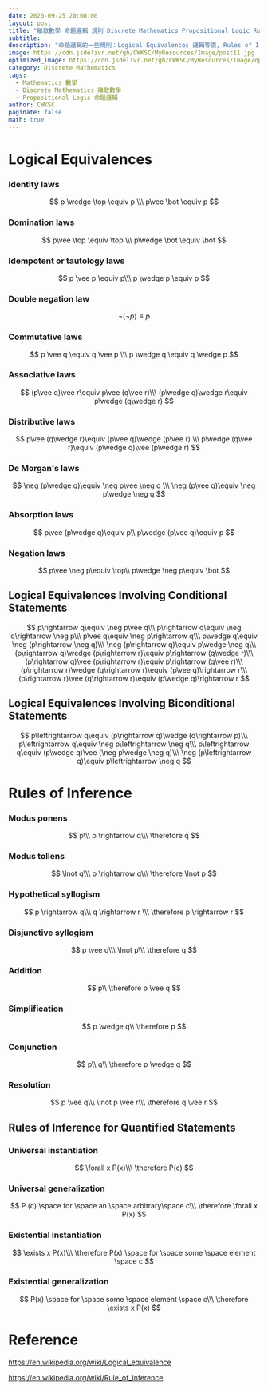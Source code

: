 ```yaml
---
date: 2020-09-25 20:00:00
layout: post
title: "離散數學 命題邏輯 規則 Discrete Mathematics Propositional Logic Rule"
subtitle: 
description: "命題邏輯的一些規則：Logical Equivalences 邏輯等價, Rules of Inference 推理規則"
image: https://cdn.jsdelivr.net/gh/CWKSC/MyResources/Image/post11.jpg
optimized_image: https://cdn.jsdelivr.net/gh/CWKSC/MyResources/Image/optimized/post11_opt.jpg
category: Discrete Mathematics
tags: 
  - Mathematics 數學
  - Discrete Mathematics 離散數學
  - Propositional Logic 命題邏輯
author: CWKSC
paginate: false
math: true
---
```


# Logical Equivalences

### Identity laws

$$
p \wedge \top \equiv p \\\
p\vee \bot \equiv p
$$

### Domination laws

$$
p\vee \top \equiv \top \\\
p\wedge \bot \equiv \bot
$$

### Idempotent or tautology laws

$$
p \vee p \equiv p\\\
p \wedge p \equiv p
$$

### Double negation law

$$
\lnot (\lnot p) ≡ p
$$

### Commutative laws

$$
p \vee q \equiv q \vee p \\\
p \wedge q \equiv q \wedge p
$$

### Associative laws

$$
(p\vee q)\vee r\equiv p\vee (q\vee r)\\\
(p\wedge q)\wedge r\equiv p\wedge (q\wedge r)
$$

### Distributive laws

$$
p\vee (q\wedge r)\equiv (p\vee q)\wedge (p\vee r) \\\
p\wedge (q\vee r)\equiv (p\wedge q)\vee (p\wedge r)
$$

### De Morgan's laws

$$
\neg (p\wedge q)\equiv \neg p\vee \neg q \\\
\neg (p\vee q)\equiv \neg p\wedge \neg q
$$

### Absorption laws

$$
p\vee (p\wedge q)\equiv p\\
p\wedge (p\vee q)\equiv p
$$

### Negation laws

$$
p\vee \neg p\equiv \top\\
p\wedge \neg p\equiv \bot
$$

## Logical Equivalences Involving Conditional Statements

$$
p\rightarrow q\equiv \neg p\vee q\\\
p\rightarrow q\equiv \neg q\rightarrow \neg p\\\
p\vee q\equiv \neg p\rightarrow q\\\
p\wedge q\equiv \neg (p\rightarrow \neg q)\\\
\neg (p\rightarrow q)\equiv p\wedge \neg q\\\
(p\rightarrow q)\wedge (p\rightarrow r)\equiv p\rightarrow (q\wedge r)\\\
(p\rightarrow q)\vee (p\rightarrow r)\equiv p\rightarrow (q\vee r)\\\
(p\rightarrow r)\wedge (q\rightarrow r)\equiv (p\vee q)\rightarrow r\\\
(p\rightarrow r)\vee (q\rightarrow r)\equiv (p\wedge q)\rightarrow r
$$

## Logical Equivalences Involving Biconditional Statements

$$
p\leftrightarrow  q\equiv (p\rightarrow q)\wedge (q\rightarrow p)\\\
p\leftrightarrow  q\equiv \neg p\leftrightarrow  \neg q\\\
p\leftrightarrow  q\equiv (p\wedge q)\vee (\neg p\wedge \neg q)\\\
\neg (p\leftrightarrow  q)\equiv p\leftrightarrow  \neg q
$$

# Rules of Inference

### Modus ponens

$$
p\\\
p \rightarrow q\\\
\therefore q
$$

### Modus tollens

$$
\lnot q\\\
p \rightarrow q\\\
\therefore \lnot p
$$

### Hypothetical syllogism

$$
p \rightarrow q\\\
q \rightarrow r \\\
\therefore p \rightarrow r
$$

### Disjunctive syllogism

$$
p \vee q\\\
\lnot p\\\
\therefore q
$$

### Addition

$$
p\\
\therefore p \vee q
$$

### Simplification

$$
p \wedge q\\
\therefore p
$$

### Conjunction

$$
p\\
q\\
\therefore p \wedge q
$$

### Resolution

$$
p \vee q\\\
\lnot p \vee r\\\
\therefore q \vee r
$$

## Rules of Inference for Quantified Statements

### Universal instantiation

$$
\forall x P(x)\\\
\therefore P(c)
$$

### Universal generalization

$$
P (c) \space for \space an \space arbitrary\space c\\\
\therefore \forall x P(x)
$$

### Existential instantiation

$$
\exists x P(x)\\\
\therefore P(x) \space for \space some \space element \space c
$$

### Existential generalization

$$
P(x) \space for \space some \space element \space c\\\
\therefore \exists x P(x)
$$

# Reference

https://en.wikipedia.org/wiki/Logical_equivalence

https://en.wikipedia.org/wiki/Rule_of_inference